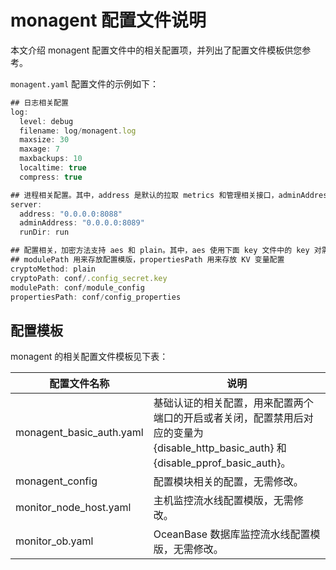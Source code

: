 monagent 配置文件说明 
====================================

本文介绍 monagent 配置文件中的相关配置项，并列出了配置文件模板供您参考。

`monagent.yaml` 配置文件的示例如下：

```javascript
## 日志相关配置
log:
  level: debug
  filename: log/monagent.log
  maxsize: 30
  maxage: 7
  maxbackups: 10
  localtime: true
  compress: true

## 进程相关配置。其中，address 是默认的拉取 metrics 和管理相关接口，adminAddress 是 pprof 调试端口。
server:
  address: "0.0.0.0:8088"
  adminAddress: "0.0.0.0:8089"
  runDir: run

## 配置相关，加密方法支持 aes 和 plain。其中，aes 使用下面 key 文件中的 key 对需要加密的配置项进行加密。
## modulePath 用来存放配置模版，propertiesPath 用来存放 KV 变量配置
cryptoMethod: plain
cryptoPath: conf/.config_secret.key
modulePath: conf/module_config
propertiesPath: conf/config_properties
```



配置模板 
-------------------------

monagent 的相关配置文件模板见下表：


|          配置文件名称          |                                              说明                                               |
|--------------------------|-----------------------------------------------------------------------------------------------|
| monagent_basic_auth.yaml | 基础认证的相关配置，用来配置两个端口的开启或者关闭，配置禁用后对应的变量为 {disable_http_basic_auth} 和 {disable_pprof_basic_auth}。 |
| monagent_config          | 配置模块相关的配置，无需修改。                                                                               |
| monitor_node_host.yaml   | 主机监控流水线配置模版，无需修改。                                                                             |
| monitor_ob.yaml          | OceanBase 数据库监控流水线配置模版，无需修改。                                                                  |





